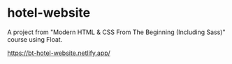 # hotel-website
A project from "Modern HTML &amp; CSS From The Beginning (Including Sass)" course using Float.

https://bt-hotel-website.netlify.app/
